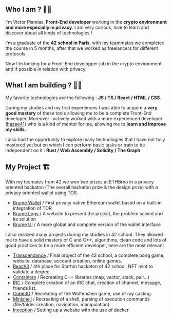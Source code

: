 
## Who I am ? 👨‍💻
I'm Victor Piamias, **Front-End developer** working in the **crypto environment and more especially in privacy**. I am very curious, love to learn and discover about all kinds of technologies !

I'm a graduate of the **42 school in Paris**, with my teammates we completed the course in 5 months, after that we worked as freelancers for different protocols.

Now I'm looking for a Front-End developper job in the crypto environment and if possible in relation with privacy.

## What I am building ? 👷‍♂️

My favorite technologies are the following : **JS / TS / React / HTML / CSS**.

During my studies and my first experiences I was able to acquire a **very good mastery** of these tools allowing me to be a complete Front-End developer. Moreover I actively worked with a more experienced developer ([hazae41](https://github.com/hazae41)) who is a kind of mentor for me, allowing me to **learn and improve my skills.**

I also had the opportunity to explore many technologies that I have not fully mastered yet but on which I can perform basic tasks or train to be independent on it : **Rust / Web Assembly / Solidity / The Graph**

## My Project 🏗️

With my teamates from 42 we won two prizes at ETHBrno in a privacy oriented hackaton (The overall hackaton prize & the design prize) with a privacy oriented wallet using TOR.

 -    [Brume Wallet](https://github.com/Piamias-Victor/brume-wallet)  / First privacy native Ethereum wallet based on a built-in integration of TOR
 -   [Brume Logs](https://github.com/Piamias-Victor/brume-wallet)  / A website to present the project, the problem solved and its solution
 -    [Brume UI](https://github.com/Piamias-Victor/Brume-UI)  / A more global and complete version of the wallet interface


I also realized many projects during my studies in 42 school. They allowed me to have a solid mastery of C and C++, algorithms, clean code and lots of good practices to be a more efficient developer, here are the most relevant

 -    [Transcendance](https://github.com/Piamias-Victor/transcendance)  / Final project of the 42 school, a complete pong game, website, database, account creation, online games.
 -   [Reach3](https://github.com/Piamias-Victor/Reach3)  / 4th place for Starton hackaton of 42 school, NFT mint to validate a degree.
 -    [Containers](https://github.com/Piamias-Victor/Containers)  / Recreating C++ libraries (map, vector, stack, pair...)
 -   [IRC](https://github.com/Piamias-Victor/IRC)  / Complete creation of an IRC chat, creation of channel, message, friends list.
 -   [Cube3D](https://github.com/Piamias-Victor/Cube3D)  / Recreating of the Wolfenstein game, use of ray casting.
 -    [Minishell](https://github.com/Piamias-Victor/Cube3D)  / Recreating of a shell, parsing of execution commands (file/folder creation, navigation, manipulation).
 -  [Inception](https://github.com/Piamias-Victor/Inception)  / Setting up a website with the use of docker
